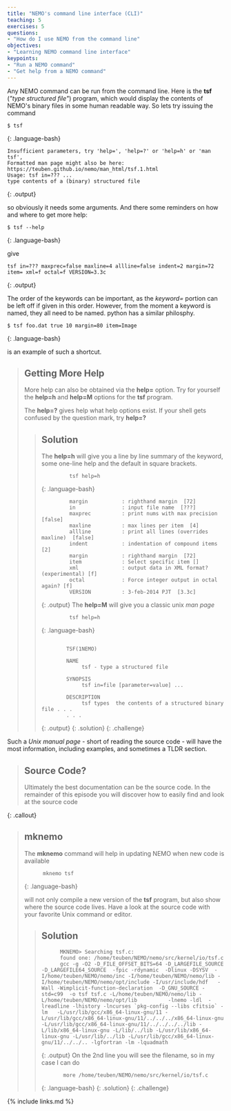 ```yaml
---
title: "NEMO's command line interface (CLI)"
teaching: 5
exercises: 5
questions:
- "How do I use NEMO from the command line"
objectives:
- "Learning NEMO command line interface"
keypoints:
- "Run a NEMO command"
- "Get help from a NEMO command"
---
```



Any NEMO command can be run from the command line. Here is the **tsf** (*"type structured file"*) program,
which would display the contents of NEMO's binary files in some human readable way. So lets try issuing
the command

~~~
$ tsf 
~~~
{: .language-bash}

~~~
Insufficient parameters, try 'help=', 'help=?' or 'help=h' or 'man tsf',
Formatted man page might also be here: https://teuben.github.io/nemo/man_html/tsf.1.html
Usage: tsf in=??? ...
type contents of a (binary) structured file
~~~
{: .output}

so obviously it needs some arguments. And there some reminders on how and where to get more help:

~~~
$ tsf --help
~~~
{: .language-bash}

give

~~~
tsf in=??? maxprec=false maxline=4 allline=false indent=2 margin=72 item= xml=f octal=f VERSION=3.3c
~~~
{: .output}

The order of the keywords can be important, as the *keyword=* portion can be left off if given
in this order. However, from the moment a keyword is named, they all need to be named. python
has a similar philosphy.

~~~
$ tsf foo.dat true 10 margin=80 item=Image
~~~
{: .language-bash}

is an example of such a shortcut.


> ## Getting More Help
>
> More help can also be obtained via the **help=** option. Try for yourself the **help=h** and
> **help=M** options for the **tsf** program.
>
> The **help=?** gives help what help options exist. If your shell gets confused by the question
> mark, try **help=\?**
>
> > ## Solution
> > The **help=h** will give you a line by line summary of the keyword, some one-line help
> > and the default in square brackets.
> > ~~~
> >          tsf help=h
> > ~~~
> > {: .language-bash}
> > ~~~
> >          margin           : righthand margin  [72]
> >          in               : input file name  [???]
> >          maxprec          : print nums with max precision  [false]
> >          maxline          : max lines per item  [4]
> >          allline          : print all lines (overrides maxline)  [false]
> >          indent           : indentation of compound items  [2]
> >          margin           : righthand margin  [72]
> >          item             : Select specific item []
> >          xml              : output data in XML format? (experimental) [f]
> >          octal            : Force integer output in octal again? [f]
> >          VERSION          : 3-feb-2014 PJT  [3.3c]
> > ~~~
> > {: .output}
> > The **help=M** will give you a classic unix *man page*
> > ~~~
> >          tsf help=h
> > ~~~
> > {: .language-bash}
> > ~~~
> >
> >         TSF(1NEMO)
> > 
> >         NAME
> >              tsf - type a structured file
> > 
> >         SYNOPSIS
> >              tsf in=file [parameter=value] ...
> > 
> >         DESCRIPTION
> >              tsf types  the contents of a structured binary file . . .
> >         . . .
> > ~~~
> > {: .output}
> {: .solution}
{: .challenge}

Such a *Unix manual page* - short of reading the source code - will have the most information,
including examples, and sometimes a TLDR section.

> ## Source Code?
>
>  Ultimately the best documentation can be the source code. In the remainder of this episode
>  you will discover how to easily find and look at the source code
>
{: .callout}


> ## mknemo
>
> The **mknemo** command will help in updating NEMO when new code is available
> ~~~
>       mknemo tsf
> ~~~
> {: .language-bash}
>
> will not only compile a new version of the **tsf** program, but also show where the
> source code lives. Have a look at the source code with your favorite Unix command or editor.
>
> > ## Solution
> >
> > ~~~
> >       MKNEMO> Searching tsf.c: 
> >       found one: /home/teuben/NEMO/nemo/src/kernel/io/tsf.c
> >       gcc -g -O2 -D_FILE_OFFSET_BITS=64 -D_LARGEFILE_SOURCE -D_LARGEFILE64_SOURCE  -fpic -rdynamic  -Dlinux -DSYSV  -I/home/teuben/NEMO/nemo/inc -I/home/teuben/NEMO/nemo/lib -I/home/teuben/NEMO/nemo/opt/include -I/usr/include/hdf   -Wall -Wimplicit-function-declaration  -D_GNU_SOURCE -std=c99  -o tsf tsf.c -L/home/teuben/NEMO/nemo/lib -L/home/teuben/NEMO/nemo/opt/lib          -lnemo -ldl  -lreadline -lhistory -lncurses `pkg-config --libs cfitsio` -lm   -L/usr/lib/gcc/x86_64-linux-gnu/11 -L/usr/lib/gcc/x86_64-linux-gnu/11/../../../x86_64-linux-gnu -L/usr/lib/gcc/x86_64-linux-gnu/11/../../../../lib -L/lib/x86_64-linux-gnu -L/lib/../lib -L/usr/lib/x86_64-linux-gnu -L/usr/lib/../lib -L/usr/lib/gcc/x86_64-linux-gnu/11/../../.. -lgfortran -lm -lquadmath 
> >
> > ~~~
> > {: .output}
> > On the 2nd line you will see the filename, so in my case I can do
> > 
> > ~~~
> >        more /home/teuben/NEMO/nemo/src/kernel/io/tsf.c
> > ~~~
> > {: .language-bash}
> {: .solution}
{: .challenge}





{% include links.md %}

